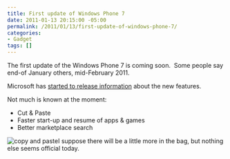 ```yaml
---
title: First update of Windows Phone 7
date: 2011-01-13 20:15:00 -05:00
permalink: /2011/01/13/first-update-of-windows-phone-7/
categories:
- Gadget
tags: []
---
```

<p>The first update of the Windows Phone 7 is coming soon.&#160; Some people say end-of January others, mid-February 2011.</p>  <p>Microsoft has <a href="http://www.microsoft.com/windowsphone/en-us/features/update-info.aspx">started to release information</a> about the new features.</p>  <p>Not much is known at the moment:</p>  <ul>   <li>Cut &amp; Paste</li>    <li>Faster start-up and resume of apps &amp; games</li>    <li>Better marketplace search</li> </ul>  <p><img style="display:inline;margin-left:0;margin-right:0;" alt="copy and paste" align="left" src="http://www.microsoft.com/global/windowsphone/en-us/PublishingImages/features/CnP_demo_email_screen.jpg" />I suppose there will be a little more in the bag, but nothing else seems official today.</p>